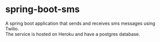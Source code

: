 # spring-boot-sms
A spring boot application that sends and receives sms messages using Twilio.  
The service is hosted on Heroku and have a postgres database.
